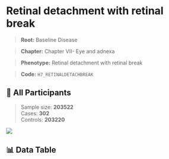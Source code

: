 # Retinal detachment with retinal break

> **Root:** Baseline Disease  

> **Chapter:** Chapter VII- Eye and adnexa  

> **Phenotype:** Retinal detachment with retinal break  

> **Code:** `H7_RETINALDETACHBREAK`

## 🧪 All Participants  
> Sample size: **203522**  
> Cases: **302**  
> Controls: **203220**
<img src="/Sensitive/Figures/ALL/Baseline/H7_RETINALDETACHBREAK.png"/>

## 📊 Data Table
<CsvTableMRF src="/Sensitive/Data/ALL/Baseline/LG_H7_RETINALDETACHBREAK.csv"/>

